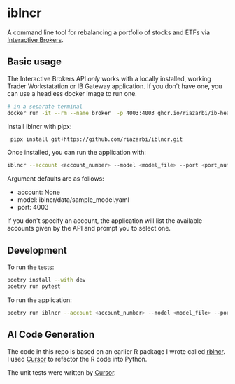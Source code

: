 # iblncr

A command line tool for rebalancing a portfolio of stocks and ETFs via [Interactive Brokers](https://www.interactivebrokers.com). 

## Basic usage

The Interactive Brokers API _only_ works with a locally installed, working Trader Workstatation or IB Gateway application. If you don't have one, you can use a headless docker image to run one.

```bash
# in a separate terminal
docker run -it --rm --name broker  -p 4003:4003 ghcr.io/riazarbi/ib-headless:10.30.1t
```
Install iblncr with pipx:

```bash
 pipx install git+https://github.com/riazarbi/iblncr.git
```

Once installed, you can run the application with:

```bash
iblncr --account <account_number> --model <model_file> --port <port_number>
```

Argument defaults are as follows:

- account: None
- model: iblncr/data/sample_model.yaml
- port: 4003

If you don't specify an account, the application will list the available accounts given by the API and prompt you to select one.

## Development

To run the tests:

```bash
poetry install --with dev
poetry run pytest
```

To run the application:

```bash
poetry run iblncr --account <account_number> --model <model_file> --port <port_number>
```

## AI Code Generation

The code in this repo is based on an earlier R package I wrote called [rblncr](https://github.com/riazarbi/rblncr). I used [Cursor](https://www.cursor.com/) to refactor the R code into Python. 

The unit tests were written by [Cursor](https://www.cursor.com/).



